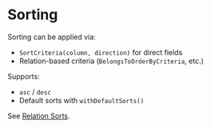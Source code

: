 # Sorting

Sorting can be applied via:

- `SortCriteria(column, direction)` for direct fields
- Relation-based criteria (`BelongsToOrderByCriteria`, etc.)

Supports:
- `asc` / `desc`
- Default sorts with `withDefaultSorts()`

See [Relation Sorts](relation-sorts.md).
